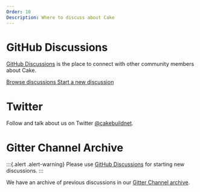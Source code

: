 ```yaml
---
Order: 10
Description: Where to discuss about Cake
---
```


# GitHub Discussions

[GitHub Discussions](https://github.com/cake-build/cake/discussions) is the place to connect with other community members about Cake.

<a class="btn btn-primary btn-lg" href="https://github.com/cake-build/cake/discussions" target="_blank" role="button">
    <i class="fa fa-comment"></i> Browse discussions
</a>
<a class="btn btn-primary btn-lg" href="https://github.com/cake-build/cake/discussions/category_choices" target="_blank" role="button">
    <i class="fa fa-comments"></i> Start a new discussion
</a>

# Twitter

Follow and talk about us on Twitter [@cakebuildnet](https://twitter.com/cakebuildnet).

# Gitter Channel Archive

:::{.alert .alert-warning}
Please use [GitHub Discussions](https://github.com/cake-build/cake/discussions) for starting new discussions.
:::

We have an archive of previous discussions in our [Gitter Channel archive](https://gitter.im/cake-build/cake).
